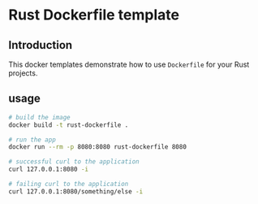 # Rust Dockerfile template

## Introduction

This docker templates demonstrate how to use `Dockerfile` for your Rust projects.

## usage

```bash
# build the image
docker build -t rust-dockerfile .

# run the app
docker run --rm -p 8080:8080 rust-dockerfile 8080

# successful curl to the application
curl 127.0.0.1:8080 -i

# failing curl to the application
curl 127.0.0.1:8080/something/else -i
```
